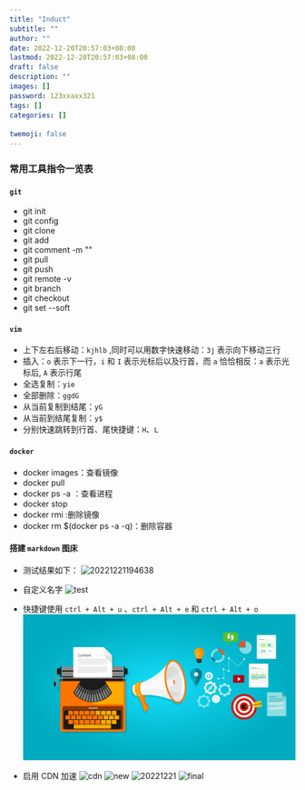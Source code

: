```yaml
---
title: "Induct"
subtitle: ""
author: ""
date: 2022-12-20T20:57:03+08:00
lastmod: 2022-12-20T20:57:03+08:00
draft: false
description: ""
images: []
password: 123xxaxx321
tags: []
categories: []

twemoji: false
---
```




### 常用工具指令一览表

#### `git`

* git init
* git config
* git clone
* git add
* git comment -m ""
* git pull
* git push
* git remote -v
* git branch
* git checkout
* git set --soft

#### `vim`

* 上下左右后移动：`kjhlb` ,同时可以用数字快速移动：`3j` 表示向下移动三行
* 插入：`o` 表示下一行，`i` 和 `I` 表示光标后以及行首，而 `a` 恰恰相反：`a` 表示光标后, `A` 表示行尾
* 全选复制：`yie`
* 全部删除：`ggdG`
* 从当前复制到结尾：`yG`
* 从当前到结尾复制：`y$`
* 分别快速跳转到行首、尾快捷键：`H`、`L`

#### `docker`

* docker images：查看镜像
* docker pull
* docker ps -a ：查看进程
* docker stop
* docker rmi :删除镜像
* docker rm $(docker ps -a -q)：删除容器

#### 搭建 `markdown` 图床

* 测试结果如下：
  ![20221221194638](https://raw.githubusercontent.com/xxaxx007/xxaxx007.github.io/main/assets/images/20221221194638.png)
  
* 自定义名字
  ![test](https://raw.githubusercontent.com/xxaxx007/xxaxx007.github.io/main/assets/images/test.png)
* 快捷键使用
  `ctrl + Alt + u` 、`ctrl + Alt + e` 和 `ctrl + Alt + o`
![test](https://raw.githubusercontent.com/xxaxx007/mkImg/main/images/test.jpg)
* 启用 CDN 加速
 ![cdn](https://cdn.jsdelivr.net/gh/xxaxx007/mkImg@latest/images/cdn.png) 
![new](https://cdn.jsdelivr.net/gh/xxaxx007/mkImg//images/new.png)
![20221221](https://cdn.jsdelivr.net/gh/xxaxx007/mkImg@main/images/20221221.png)
![final](https://cdn.jsdelivr.net/gh/xxaxx007/mkImg/images/final.jpg)